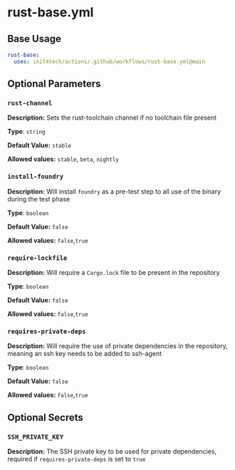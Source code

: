 # rust-base.yml

## Base Usage

```yml
rust-base:
  uses: init4tech/actions/.github/workflows/rust-base.yml@main
```

## Optional Parameters

### `rust-channel`

**Description:** Sets the rust-toolchain channel if no toolchain file present

**Type**: `string`

**Default Value:** `stable`

**Allowed values:** `stable`, `beta`, `nightly`

### `install-foundry`

**Description:** Will install `foundry` as a pre-test step to all use of the binary during the test phase

**Type**: `boolean`

**Default Value:** `false`

**Allowed values:** `false`,`true`

### `require-lockfile`

**Description:** Will require a `Cargo.lock` file to be present in the repository

**Type**: `boolean`

**Default Value:** `false`

**Allowed values:** `false`,`true`

### `requires-private-deps`
 
**Description:** Will require the use of private dependencies in the repository, meaning an ssh key needs to be added to ssh-agent

**Type**: `boolean`

**Default Value:** `false`

**Allowed values:** `false`,`true`

## Optional Secrets

### `SSH_PRIVATE_KEY`

**Description:** The SSH private key to be used for private dependencies, required if `requires-private-deps` is set to `true`